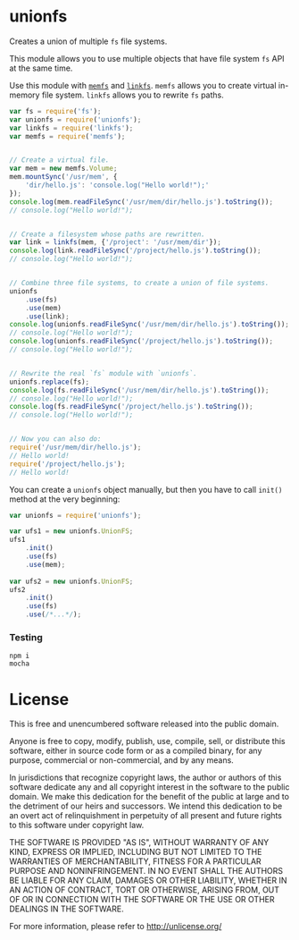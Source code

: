 # unionfs

Creates a union of multiple `fs` file systems.

This module allows you to use multiple objects that have file system `fs` API at the same time.

Use this module with [`memfs`](http://www.npmjs.com/package/memfs) and [`linkfs`](http://www.npmjs.com/package/linkfs).
`memfs` allows you to create virtual in-memory file system. `linkfs` allows you to rewrite `fs` paths.

```javascript
var fs = require('fs');
var unionfs = require('unionfs');
var linkfs = require('linkfs');
var memfs = require('memfs');


// Create a virtual file.
var mem = new memfs.Volume;
mem.mountSync('/usr/mem', {
    'dir/hello.js': 'console.log("Hello world!");'
});
console.log(mem.readFileSync('/usr/mem/dir/hello.js').toString());
// console.log("Hello world!");


// Create a filesystem whose paths are rewritten.
var link = linkfs(mem, {'/project': '/usr/mem/dir'});
console.log(link.readFileSync('/project/hello.js').toString());
// console.log("Hello world!");


// Combine three file systems, to create a union of file systems.
unionfs
    .use(fs)
    .use(mem)
    .use(link);
console.log(unionfs.readFileSync('/usr/mem/dir/hello.js').toString());
// console.log("Hello world!");
console.log(unionfs.readFileSync('/project/hello.js').toString());
// console.log("Hello world!");


// Rewrite the real `fs` module with `unionfs`.
unionfs.replace(fs);
console.log(fs.readFileSync('/usr/mem/dir/hello.js').toString());
// console.log("Hello world!");
console.log(fs.readFileSync('/project/hello.js').toString());
// console.log("Hello world!");


// Now you can also do:
require('/usr/mem/dir/hello.js');
// Hello world!
require('/project/hello.js');
// Hello world!
```

You can create a `unionfs` object manually, but then you have to call `init()` method at the very beginning:

```javascript
var unionfs = require('unionfs');

var ufs1 = new unionfs.UnionFS; 
ufs1
    .init()
    .use(fs)
    .use(mem);
    
var ufs2 = new unionfs.UnionFS;
ufs2
    .init()
    .use(fs)
    .use(/*...*/);
```


### Testing

    npm i
    mocha
    
# License

This is free and unencumbered software released into the public domain.

Anyone is free to copy, modify, publish, use, compile, sell, or
distribute this software, either in source code form or as a compiled
binary, for any purpose, commercial or non-commercial, and by any
means.

In jurisdictions that recognize copyright laws, the author or authors
of this software dedicate any and all copyright interest in the
software to the public domain. We make this dedication for the benefit
of the public at large and to the detriment of our heirs and
successors. We intend this dedication to be an overt act of
relinquishment in perpetuity of all present and future rights to this
software under copyright law.

THE SOFTWARE IS PROVIDED "AS IS", WITHOUT WARRANTY OF ANY KIND,
EXPRESS OR IMPLIED, INCLUDING BUT NOT LIMITED TO THE WARRANTIES OF
MERCHANTABILITY, FITNESS FOR A PARTICULAR PURPOSE AND NONINFRINGEMENT.
IN NO EVENT SHALL THE AUTHORS BE LIABLE FOR ANY CLAIM, DAMAGES OR
OTHER LIABILITY, WHETHER IN AN ACTION OF CONTRACT, TORT OR OTHERWISE,
ARISING FROM, OUT OF OR IN CONNECTION WITH THE SOFTWARE OR THE USE OR
OTHER DEALINGS IN THE SOFTWARE.

For more information, please refer to <http://unlicense.org/>
